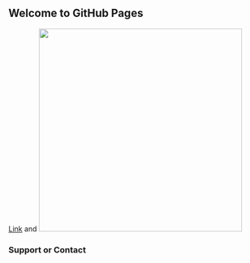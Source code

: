 ## Welcome to GitHub Pages

[Link](url) and 
<img src="https://user-images.githubusercontent.com/62349016/113608853-5a803f80-964b-11eb-8e96-b1a821fe726c.png" width="400" >

### Support or Contact
